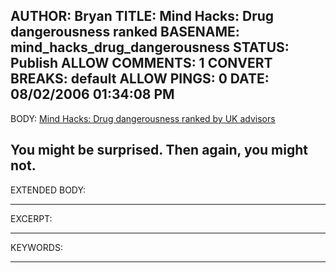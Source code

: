 AUTHOR: Bryan
TITLE: Mind Hacks: Drug dangerousness ranked
BASENAME: mind_hacks_drug_dangerousness
STATUS: Publish
ALLOW COMMENTS: 1
CONVERT BREAKS: __default__
ALLOW PINGS: 0
DATE: 08/02/2006 01:34:08 PM
-----
BODY:
<a title="Mind Hacks: Drug dangerousness ranked by UK advisors" href="http://www.mindhacks.com/blog/2006/08/drug_dangerousness_r.html">Mind Hacks: Drug dangerousness ranked by UK advisors</a>

You might be surprised. Then again, you might not.
-----
EXTENDED BODY:

-----
EXCERPT:

-----
KEYWORDS:

-----


